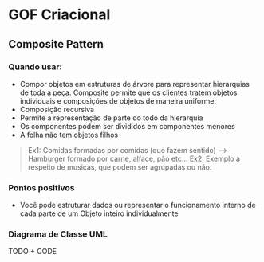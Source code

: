# GOF Criacional

## Composite Pattern

### Quando usar:

- Compor objetos em estruturas de árvore para representar hierarquias de toda a peça. Composite permite que os clientes tratem objetos individuais e composições de objetos de maneira uniforme.
- Composição recursiva
- Permite a representação de parte do todo da hierarquia
- Os componentes podem ser divididos em componentes menores
- A folha não tem objetos filhos
> Ex1: Comidas formadas por comidas (que fazem sentido) --> Hamburger formado por carne, alface, pão etc...
> Ex2: Exemplo a respeito de musicas, que podem ser agrupadas ou não.

### Pontos positivos
- Você pode estruturar dados ou representar o funcionamento interno de cada parte de um Objeto inteiro individualmente


### Diagrama de Classe UML
 TODO + CODE
